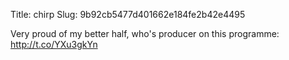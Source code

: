 Title: chirp
Slug: 9b92cb5477d401662e184fe2b42e4495

Very proud of my better half, who's producer on this programme: <a href="http://t.co/YXu3gkYn">http://t.co/YXu3gkYn</a>
